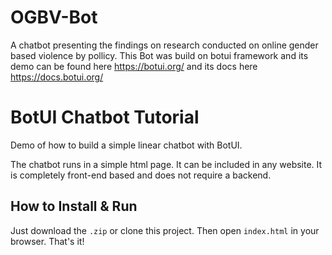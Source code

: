 # OGBV-Bot
A chatbot presenting the findings on research conducted on online gender based violence by pollicy.
This Bot was build on botui framework and its demo can be found here https://botui.org/ and its docs here https://docs.botui.org/

# BotUI Chatbot Tutorial
Demo of how to build a simple linear chatbot with BotUI.

The chatbot runs in a simple html page. It can be included in any website. It is
completely front-end based and does not require a backend.

## How to Install & Run
Just download the `.zip` or clone this project. Then open `index.html` in your
browser. That's it!
